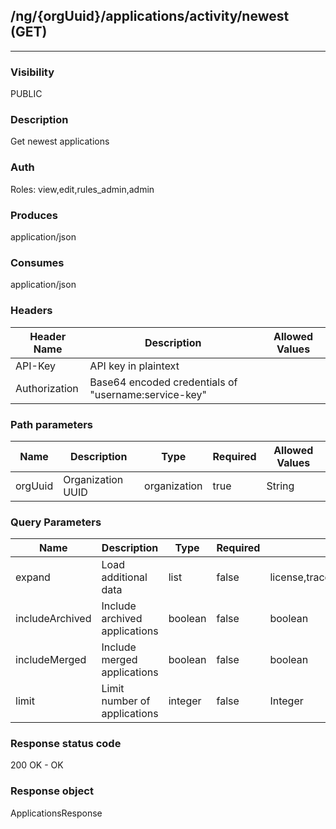 ## /ng/{orgUuid}/applications/activity/newest (GET)
---
### Visibility
PUBLIC
### Description
Get newest applications
### Auth
Roles: view,edit,rules_admin,admin
### Produces
application/json
### Consumes
application/json
### Headers
| Header Name | Description | Allowed Values |
| ----------- | ----------- | ----------- |
| API-Key | API key in plaintext |  |
| Authorization | Base64 encoded credentials of &quot;username:service-key&quot; |  |
### Path parameters
| Name | Description | Type | Required | Allowed Values |
| ----------- | ----------- | ----------- | ----------- | ----------- |
| orgUuid | Organization UUID | organization | true | String |
### Query Parameters
| Name | Description | Type | Required | Allowed Values |
| ----------- | ----------- | ----------- | ----------- | ----------- |
| expand | Load additional data | list | false | license,trace_breakdown,scores,coverage,skip_links |
| includeArchived | Include archived applications | boolean | false | boolean |
| includeMerged | Include merged applications | boolean | false | boolean |
| limit | Limit number of applications | integer | false | Integer |
### Response status code
200 OK - OK
### Response object
ApplicationsResponse
